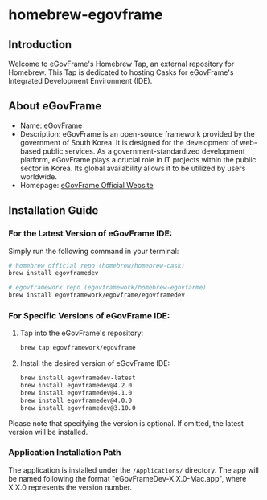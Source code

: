 # homebrew-egovframe

## Introduction
Welcome to eGovFrame's Homebrew Tap, an external repository for Homebrew. This Tap is dedicated to hosting Casks for eGovFrame's Integrated Development Environment (IDE).

## About eGovFrame
- Name: eGovFrame
- Description: eGovFrame is an open-source framework provided by the government of South Korea. It is designed for the development of web-based public services. As a government-standardized development platform, eGovFrame plays a crucial role in IT projects within the public sector in Korea. Its global availability allows it to be utilized by users worldwide.
- Homepage: [eGovFrame Official Website](https://www.egovframe.go.kr/)

## Installation Guide

### For the Latest Version of eGovFrame IDE:

Simply run the following command in your terminal:
```bash
# homebrew official repo (homebrew/homebrew-cask)
brew install egovframedev

# egovframework repo (egovframework/homebrew-egovfarme)
brew install egovframework/egovframe/egovframedev
```

### For Specific Versions of eGovFrame IDE:

1. Tap into the eGovFrame's repository:
   ```bash
   brew tap egovframework/egovframe
   ```
2. Install the desired version of eGovFrame IDE:
   ```bash
   brew install egovframedev-latest
   brew install egovframedev@4.2.0
   brew install egovframedev@4.1.0
   brew install egovframedev@4.0.0
   brew install egovframedev@3.10.0
   ```

Please note that specifying the version is optional. If omitted, the latest version will be installed.

### Application Installation Path

The application is installed under the `/Applications/` directory. The app will be named following the format "eGovFrameDev-X.X.0-Mac.app", where X.X.0 represents the version number.

